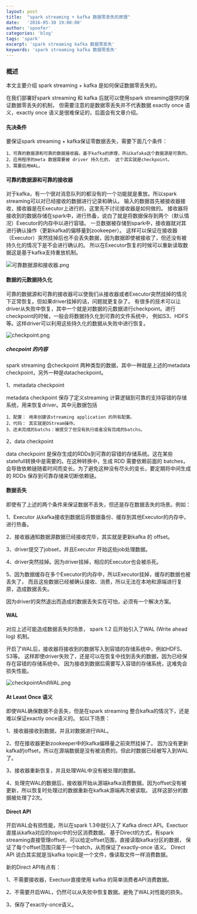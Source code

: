 ```yaml
---
layout: post
title:  "spark streaming + kafka 数据零丢失的原理"
date:   '2016-05-30 19:00:00'
author: 'spoofer'
categories: 'blog'
tags: 'spark'
excerpt: 'spark streaming kafka 数据零丢失'
keywords: 'spark streaming kafka 数据零丢失'
---
```



### 概述

本文主要介绍 spark streaming + kafka 是如何保证数据零丢失的。

在我们部署好spark streaming 和 kafka 后就可以使用spark streaming提供的保证数据零丢失的机制，
但需要注意的是数据零丢失并不代表数据 exactly once 语义，exactly once 语义是很难保证的，后面会有文章介绍。

<!--more-->

#### 先决条件

要保证spark streaming + kafka保证零数据丢失，需要下面几个条件：

```
1、可靠的数据源和可靠的数据接收器。基于kafka的原理，所以kafaka这个数据源是可靠的。
2、应用程序的meta 数据需要被 driver 持久化的， 这个其实就是checkpoint。
3、需要启用WAL。
```

#### 可靠的数据源和可靠的接收器

对于kafka，有一个很对消息队列的都没有的一个功能就是重放。所以spark streaming可以对已经接收的数据进行记录和确认。
输入的数据首先被接收器接收，接收器是在Executor上进行的，这里先不讨论接收器是如何做的。
接收器将接收到的数据存储在spark中，进行热备，说白了就是将数据保存到两个（默认情况）Executor的内存中以进行容错。
一旦数据被存储到spark中，接收器就对其进行确认操作（更新kafka的偏移量到zookeeper）。
这样可以保证在接收器（Executor）突然挂掉后也不会丢失数据，因为数据即使被接收了，但还没有被持久化的情况下是不会进行确认的。
所以在Executor恢复的时候可以重新读取数据这是基于kafka支持重放机制。

![可靠数据源和接收器.png][1]

#### 数据的元数据持久化

可靠的数据源和可靠的接收器可以使我们从接收器或者Executor突然挂掉的情况下正常恢复。但如果driver挂掉的话，问题就更复杂了。
有很多的技术可以让driver从失败中恢复，其中一个就是对数据的元数据进行checkpoint。进行checkpoint的时候，一般会将数据持久化到可靠的文件系统中，
例如S3、HDFS等。这样driver可以利用这些持久化的数据从失败中进行恢复。

![checkpoint.png][2]


##### checpoint 的内容

spark streaming 会checkpoint 两种类型的数据，其中一种就是上述的metadata checkpoint，另外一种是datacheckpoint。

1、metadata checkpoint

metadata checkpoint 保存了定义streaming 计算逻辑到可靠的支持容错的存储系统，用来恢复driver。其中元数据包括

```
1、配置： 用来创建该streaming application 的所有配置。
2、代码： 其实就是DStream操作。
3、还未完成的batchs：被提交了但没有执行或者没有完成的batchs。
```

2、data checkpoint

data checkpoint 是保存生成的RDDs到可靠的容错的存储系统。这在某些statefull转换中是需要的。在这种转换中，生成 RDD 需要依赖前面的 batches，会导致依赖链随着时间而变长。为了避免这种没有尽头的变长，要定期将中间生成的 RDDs 保存到可靠存储来切断依赖链。

#### 数据丢失

即使有了上述的两个条件来保证数据不丢失，但还是存在数据丢失的场景。例如：


1、Executor 从kafka接收到数据后将数据备份、缓存到其他Executor的内存中，进行热备。

2、接收器通知数据源数据已经接收完毕，其实就是更新kafka 的 offset。

3、driver提交了jobset，并且Executor 开始这些job处理数据。

4、driver突然挂掉。因为driver挂掉，相应的Executor也会被杀死。

5、因为数据缓存在多个Executor的内存中，所以Executor挂掉，缓存的数据也被丢失了，
而且这些数据已经被确认接收、消费，所以无法在本地和源端进行复原，造成数据丢失。

因为driver的突然退出而造成的数据丢失实在可怕，必须有一个解决方案。

#### WAL

对应上述可能造成数据丢失的场景， spark 1.2 后开始引入了WAL (Write ahead log) 机制。

开启了WAL后，接收器将接收到的数据写入到容错的存储系统中，例如HDFS、S3等。
这样即使driver失败了，还是可以在恢复中找到丢失的数据，因为已经保存在容错的存储系统中。
因为接收到数据后需要写入容错的存储系统，这难免会损失性能。

![checkpointAndWAL.png][3]

#### At Least Once 语义

即使WAL确保数据不会丢失，但是在spark streaming 整合kafka的情况下，还是难以保证exactly once语义的。
如以下场景：

1、接收器接收到数据，并且对数据进行WAL。

2、但在接收器更新zookeeper中的kafka偏移量之前突然挂掉了。
因为没有更新kafka的offset，所以在源端数据是没有被消费的。但此时数据已经被写入到WAL了。

3、接收器重新恢复，并且处理WAL中没有被处理的数据。

4、处理完WAL的数据后，接收器开始从源端kafka消费数据。因为offset没有被更新，所以恢复时处理过的数据重新在kafkak源端再次被读取。
这样这部分的数据被处理了2次。

#### Direct API

开启WAL会有损性能，所以在spark 1.3中就引入了 Kafka direct API。Exectuor直接从kafka对应的topic中的分区消费数据。
基于Direct的方式，有spark streaming直接管理offset，可以给定offset范围，直接读取kafka分区的数据，
保证了每个offset范围只属于一个batch，从而保证了exactly-once 语义。
Direct API 说白其实就是当kafka topic是一个文件，像读取文件一样消费数据。

新的Direct API有点有：

1、不需要接收器，Exectuor直接使用 kafka 的简单消费者API消费数据。

2、不需要开启WAL，仍然可以从失败中恢复数据。避免了WAL对性能的损失。

3、保存了exactly-once语义。



[1]: http://www.spoofer.top/assets/images/2016/05/可靠数据源和接收器.png
[2]: http://www.spoofer.top/assets/images/2016/05/checkpoint.png
[3]: http://www.spoofer.top/assets/images/2016/05/checkpointAndWAL.png
